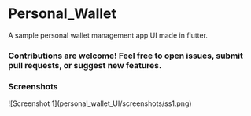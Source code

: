 # Personal_Wallet
A sample personal wallet management app UI made in flutter. <br>

<h3>Contributions are welcome! Feel free to open issues, submit pull requests, or suggest new features.</h3>

<h3>Screenshots</h3>
![Screenshot 1](personal_wallet_UI/screenshots/ss1.png)
